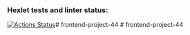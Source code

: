### Hexlet tests and linter status:
[![Actions Status](https://github.com/Buldabs/frontend-project-44/actions/workflows/hexlet-check.yml/badge.svg)](https://github.com/Buldabs/frontend-project-44/actions)#   f r o n t e n d - p r o j e c t - 4 4  
 #   f r o n t e n d - p r o j e c t - 4 4  
 